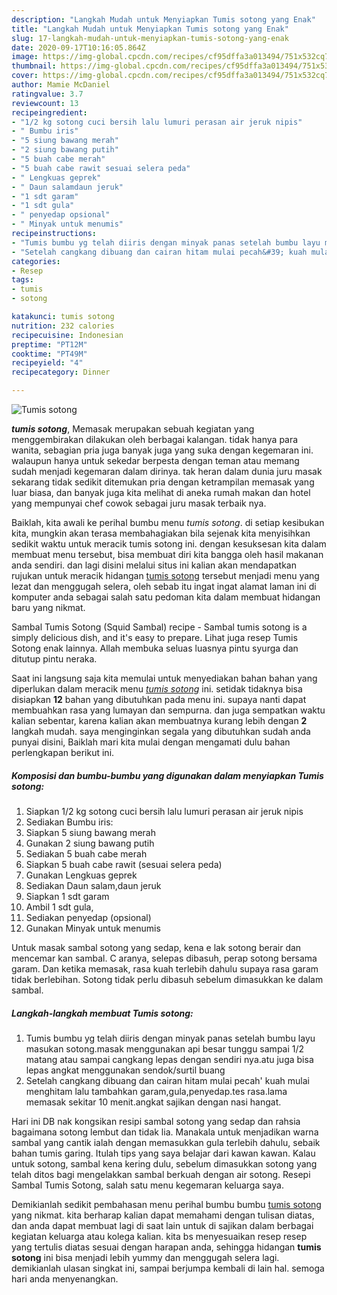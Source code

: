 ```yaml
---
description: "Langkah Mudah untuk Menyiapkan Tumis sotong yang Enak"
title: "Langkah Mudah untuk Menyiapkan Tumis sotong yang Enak"
slug: 17-langkah-mudah-untuk-menyiapkan-tumis-sotong-yang-enak
date: 2020-09-17T10:16:05.864Z
image: https://img-global.cpcdn.com/recipes/cf95dffa3a013494/751x532cq70/tumis-sotong-foto-resep-utama.jpg
thumbnail: https://img-global.cpcdn.com/recipes/cf95dffa3a013494/751x532cq70/tumis-sotong-foto-resep-utama.jpg
cover: https://img-global.cpcdn.com/recipes/cf95dffa3a013494/751x532cq70/tumis-sotong-foto-resep-utama.jpg
author: Mamie McDaniel
ratingvalue: 3.7
reviewcount: 13
recipeingredient:
- "1/2 kg sotong cuci bersih lalu lumuri perasan air jeruk nipis"
- " Bumbu iris"
- "5 siung bawang merah"
- "2 siung bawang putih"
- "5 buah cabe merah"
- "5 buah cabe rawit sesuai selera peda"
- " Lengkuas geprek"
- " Daun salamdaun jeruk"
- "1 sdt garam"
- "1 sdt gula"
- " penyedap opsional"
- " Minyak untuk menumis"
recipeinstructions:
- "Tumis bumbu yg telah diiris dengan minyak panas setelah bumbu layu masukan sotong.masak menggunakan api besar tunggu sampai 1/2 matang atau sampai cangkang lepas dengan sendiri nya.atu juga bisa lepas angkat menggunakan sendok/surtil buang"
- "Setelah cangkang dibuang dan cairan hitam mulai pecah&#39; kuah mulai menghitam lalu tambahkan garam,gula,penyedap.tes rasa.lama memasak sekitar 10 menit.angkat sajikan dengan nasi hangat."
categories:
- Resep
tags:
- tumis
- sotong

katakunci: tumis sotong 
nutrition: 232 calories
recipecuisine: Indonesian
preptime: "PT12M"
cooktime: "PT49M"
recipeyield: "4"
recipecategory: Dinner

---
```



![Tumis sotong](https://img-global.cpcdn.com/recipes/cf95dffa3a013494/751x532cq70/tumis-sotong-foto-resep-utama.jpg)

<b><i>tumis sotong</i></b>, Memasak merupakan sebuah kegiatan yang menggembirakan dilakukan oleh berbagai kalangan. tidak hanya para wanita, sebagian pria juga banyak juga yang suka dengan kegemaran ini. walaupun hanya untuk sekedar berpesta dengan teman atau memang sudah menjadi kegemaran dalam dirinya. tak heran dalam dunia juru masak sekarang tidak sedikit ditemukan pria dengan ketrampilan memasak yang luar biasa, dan banyak juga kita melihat di aneka rumah makan dan hotel yang mempunyai chef cowok sebagai juru masak terbaik nya.

Baiklah, kita awali ke perihal bumbu menu <i>tumis sotong</i>. di setiap kesibukan kita, mungkin akan terasa membahagiakan bila sejenak kita menyisihkan sedikit waktu untuk meracik tumis sotong ini. dengan kesuksesan kita dalam membuat menu tersebut, bisa membuat diri kita bangga oleh hasil makanan anda sendiri. dan lagi disini melalui situs ini kalian akan mendapatkan rujukan untuk meracik hidangan <u>tumis sotong</u> tersebut menjadi menu yang lezat dan menggugah selera, oleh sebab itu ingat ingat alamat laman ini di komputer anda sebagai salah satu pedoman kita dalam membuat hidangan baru yang nikmat.

Sambal Tumis Sotong (Squid Sambal) recipe - Sambal tumis sotong is a simply delicious dish, and it&#39;s easy to prepare. Lihat juga resep Tumis Sotong enak lainnya. Allah membuka seluas luasnya pintu syurga dan ditutup pintu neraka.


Saat ini langsung saja kita memulai untuk menyediakan bahan bahan yang diperlukan dalam meracik menu <u><i>tumis sotong</i></u> ini. setidak tidaknya bisa disiapkan <b>12</b> bahan yang dibutuhkan pada menu ini. supaya nanti dapat membuahkan rasa yang lumayan dan sempurna. dan juga sempatkan waktu kalian sebentar, karena kalian akan membuatnya kurang lebih dengan <b>2</b> langkah mudah. saya menginginkan segala yang dibutuhkan sudah anda punyai disini, Baiklah mari kita mulai dengan mengamati dulu bahan perlengkapan berikut ini.

<!--inarticleads1-->

##### Komposisi dan bumbu-bumbu yang digunakan dalam menyiapkan Tumis sotong:

1. Siapkan 1/2 kg sotong cuci bersih lalu lumuri perasan air jeruk nipis
1. Sediakan  Bumbu iris:
1. Siapkan 5 siung bawang merah
1. Gunakan 2 siung bawang putih
1. Sediakan 5 buah cabe merah
1. Siapkan 5 buah cabe rawit (sesuai selera peda)
1. Gunakan  Lengkuas geprek
1. Sediakan  Daun salam,daun jeruk
1. Siapkan 1 sdt garam
1. Ambil 1 sdt gula,
1. Sediakan  penyedap (opsional)
1. Gunakan  Minyak untuk menumis


Untuk masak sambal sotong yang sedap, kena e lak sotong berair dan mencemar kan sambal. C aranya, selepas dibasuh, perap sotong bersama garam. Dan ketika memasak, rasa kuah terlebih dahulu supaya rasa garam tidak berlebihan. Sotong tidak perlu dibasuh sebelum dimasukkan ke dalam sambal. 

<!--inarticleads2-->

##### Langkah-langkah membuat Tumis sotong:

1. Tumis bumbu yg telah diiris dengan minyak panas setelah bumbu layu masukan sotong.masak menggunakan api besar tunggu sampai 1/2 matang atau sampai cangkang lepas dengan sendiri nya.atu juga bisa lepas angkat menggunakan sendok/surtil buang
1. Setelah cangkang dibuang dan cairan hitam mulai pecah&#39; kuah mulai menghitam lalu tambahkan garam,gula,penyedap.tes rasa.lama memasak sekitar 10 menit.angkat sajikan dengan nasi hangat.


Hari ini DB nak kongsikan resipi sambal sotong yang sedap dan rahsia bagaimana sotong lembut dan tidak lia. Manakala untuk menjadikan warna sambal yang cantik ialah dengan memasukkan gula terlebih dahulu, sebaik bahan tumis garing. Itulah tips yang saya belajar dari kawan kawan. Kalau untuk sotong, sambal kena kering dulu, sebelum dimasukkan sotong yang telah ditos bagi mengelakkan sambal berkuah dengan air sotong. Resepi Sambal Tumis Sotong, salah satu menu kegemaran keluarga saya. 

Demikianlah sedikit pembahasan menu perihal bumbu bumbu <u>tumis sotong</u> yang nikmat. kita berharap kalian dapat memahami dengan tulisan diatas, dan anda dapat membuat lagi di saat lain untuk di sajikan dalam berbagai kegiatan keluarga atau kolega kalian. kita bs menyesuaikan resep resep yang tertulis diatas sesuai dengan harapan anda, sehingga hidangan <b>tumis sotong</b> ini bisa menjadi lebih yummy dan menggugah selera lagi. demikianlah ulasan singkat ini, sampai berjumpa kembali di lain hal. semoga hari anda menyenangkan.
